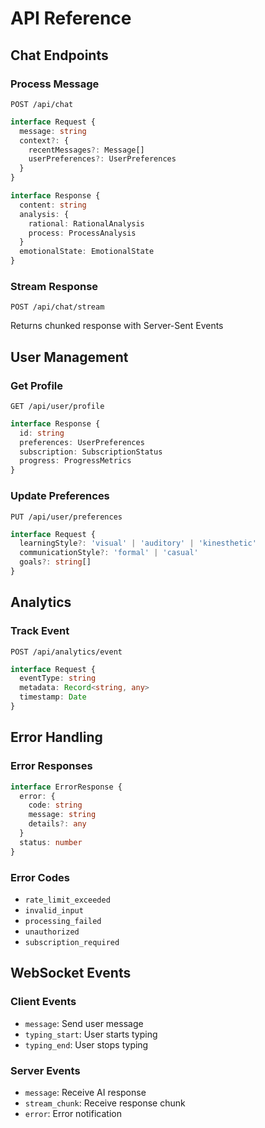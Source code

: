 # API Reference

## Chat Endpoints

### Process Message
`POST /api/chat`

```typescript
interface Request {
  message: string
  context?: {
    recentMessages?: Message[]
    userPreferences?: UserPreferences
  }
}

interface Response {
  content: string
  analysis: {
    rational: RationalAnalysis
    process: ProcessAnalysis
  }
  emotionalState: EmotionalState
}
```

### Stream Response
`POST /api/chat/stream`

Returns chunked response with Server-Sent Events

## User Management

### Get Profile
`GET /api/user/profile`

```typescript
interface Response {
  id: string
  preferences: UserPreferences
  subscription: SubscriptionStatus
  progress: ProgressMetrics
}
```

### Update Preferences
`PUT /api/user/preferences`

```typescript
interface Request {
  learningStyle?: 'visual' | 'auditory' | 'kinesthetic'
  communicationStyle?: 'formal' | 'casual'
  goals?: string[]
}
```

## Analytics

### Track Event
`POST /api/analytics/event`

```typescript
interface Request {
  eventType: string
  metadata: Record<string, any>
  timestamp: Date
}
```

## Error Handling

### Error Responses
```typescript
interface ErrorResponse {
  error: {
    code: string
    message: string
    details?: any
  }
  status: number
}
```

### Error Codes
- `rate_limit_exceeded`
- `invalid_input`
- `processing_failed`
- `unauthorized`
- `subscription_required`

## WebSocket Events

### Client Events
- `message`: Send user message
- `typing_start`: User starts typing
- `typing_end`: User stops typing

### Server Events
- `message`: Receive AI response
- `stream_chunk`: Receive response chunk
- `error`: Error notification